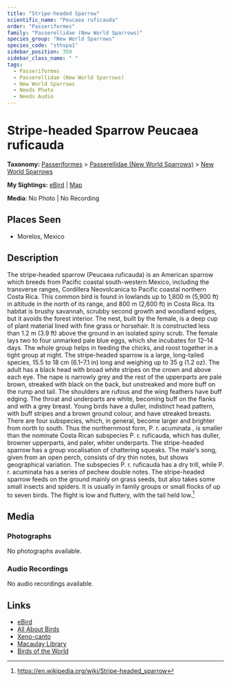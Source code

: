 ```yaml
---
title: "Stripe-headed Sparrow"
scientific_name: "Peucaea ruficauda"
order: "Passeriformes"
family: "Passerellidae (New World Sparrows)"
species_group: "New World Sparrows"
species_code: "sthspa1"
sidebar_position: 359
sidebar_class_name: " "
tags: 
  - Passeriformes
  - Passerellidae (New World Sparrows)
  - New World Sparrows
  - Needs Photo
  - Needs Audio
---
```


# Stripe-headed Sparrow <span className='sci_name'>Peucaea ruficauda</span>

**Taxonomy:** [Passeriformes](/tags/passeriformes) > [Passerellidae (New World Sparrows)](/tags/passerellidae-new-world-sparrows) > [New World Sparrows](/tags/new-world-sparrows)

**My Sightings:** [eBird](https://ebird.org/lifelist?r=world&time=life&spp=sthspa1) | [Map](/map?species_code=sthspa1)

**Media**: No Photo | No Recording

## Places Seen

* Morelos, Mexico

## Description
The stripe-headed sparrow (Peucaea ruficauda) is an American sparrow which breeds from Pacific coastal south-western Mexico, including the transverse ranges, Cordillera Neovolcanica to Pacific coastal northern Costa Rica.
This common bird is found in lowlands up to 1,800 m (5,900 ft) in altitude in the north of its range, and 800 m (2,600 ft) in Costa Rica. Its habitat is brushy savannah, scrubby second growth and woodland edges, but it avoids the forest interior.
The nest, built by the female, is a deep cup of plant material lined with fine grass or horsehair. It is constructed less than 1.2 m (3.9 ft) above the ground in an isolated spiny scrub. The female lays two to four unmarked pale blue eggs, which she incubates for 12–14 days. The whole group helps in feeding the chicks, and roost together in a tight group at night.
The stripe-headed sparrow is a large, long-tailed species, 15.5 to 18 cm (6.1–7.1 in) long and weighing up to 35 g (1.2 oz). The adult has a black head with broad white stripes on the crown and above each eye. The nape is narrowly grey and the rest of the upperparts are pale brown, streaked with black on the back, but unstreaked and more buff on the rump and tail. The shoulders are rufous and the wing feathers have buff edging. The throat and underparts are white, becoming buff on the flanks and with a grey breast.
Young birds have a duller, indistinct head pattern, with buff stripes and a brown ground colour, and have streaked breasts.
There are four subspecies, which, in general, become larger and brighter from north to south. Thus the northernmost form, P. r. acuminata , is smaller than the nominate Costa Rican subspecies P. r. ruficauda, which has duller, browner upperparts, and paler, whiter underparts.
The stripe-headed sparrow has a group vocalisation of chattering squeaks. The male's song, given from an open perch, consists of dry thin notes, but shows geographical variation. The subspecies P. r. ruficauda has a dry trill, while P. r. acuminata has a series of pechew double notes.
The stripe-headed sparrow feeds on the ground mainly on grass seeds, but also takes some small insects and spiders. It is usually in family groups or small flocks of up to seven birds. The flight is low and fluttery, with the tail held low.[^1]

[^1]: https://en.wikipedia.org/wiki/Stripe-headed_sparrow

## Media
### Photographs
No photographs available.

### Audio Recordings
No audio recordings available.

## Links
* [eBird](https://ebird.org/species/sthspa1) 
* [All About Birds](https://www.allaboutbirds.org/guide/sthspa1) 
* [Xeno-canto](https://www.xeno-canto.org/species/peucaea-ruficauda) 
* [Macaulay Library](https://search.macaulaylibrary.org/catalog?taxonCode=sthspa1&sort=rating_rank_desc)
* [Birds of the World](https://birdsoftheworld.org/bow/species/sthspa1)
